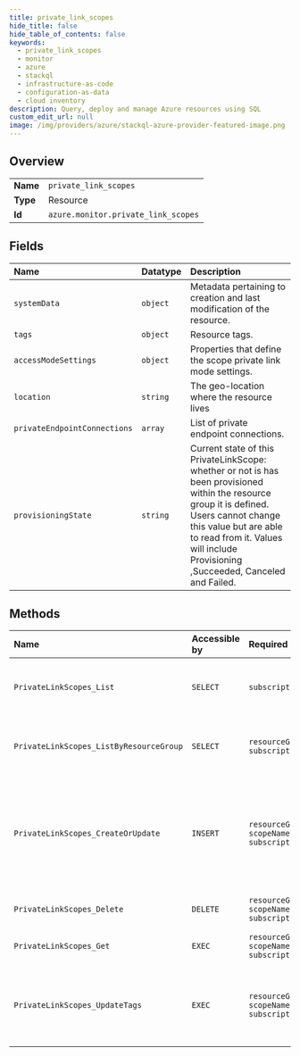 ```yaml
---
title: private_link_scopes
hide_title: false
hide_table_of_contents: false
keywords:
  - private_link_scopes
  - monitor
  - azure    
  - stackql
  - infrastructure-as-code
  - configuration-as-data
  - cloud inventory
description: Query, deploy and manage Azure resources using SQL
custom_edit_url: null
image: /img/providers/azure/stackql-azure-provider-featured-image.png
---
```

  
    

## Overview
<table><tbody>
<tr><td><b>Name</b></td><td><code>private_link_scopes</code></td></tr>
<tr><td><b>Type</b></td><td>Resource</td></tr>
<tr><td><b>Id</b></td><td><code>azure.monitor.private_link_scopes</code></td></tr>
</tbody></table>

## Fields
| Name | Datatype | Description |
|:-----|:---------|:------------|
| `systemData` | `object` | Metadata pertaining to creation and last modification of the resource. |
| `tags` | `object` | Resource tags. |
| `accessModeSettings` | `object` | Properties that define the scope private link mode settings. |
| `location` | `string` | The geo-location where the resource lives |
| `privateEndpointConnections` | `array` | List of private endpoint connections. |
| `provisioningState` | `string` | Current state of this PrivateLinkScope: whether or not is has been provisioned within the resource group it is defined. Users cannot change this value but are able to read from it. Values will include Provisioning ,Succeeded, Canceled and Failed. |
## Methods
| Name | Accessible by | Required Params | Description |
|:-----|:--------------|:----------------|:------------|
| `PrivateLinkScopes_List` | `SELECT` | `subscriptionId` | Gets a list of all Azure Monitor PrivateLinkScopes within a subscription. |
| `PrivateLinkScopes_ListByResourceGroup` | `SELECT` | `resourceGroupName, subscriptionId` | Gets a list of Azure Monitor PrivateLinkScopes within a resource group. |
| `PrivateLinkScopes_CreateOrUpdate` | `INSERT` | `resourceGroupName, scopeName, subscriptionId` | Creates (or updates) a Azure Monitor PrivateLinkScope. Note: You cannot specify a different value for InstrumentationKey nor AppId in the Put operation. |
| `PrivateLinkScopes_Delete` | `DELETE` | `resourceGroupName, scopeName, subscriptionId` | Deletes a Azure Monitor PrivateLinkScope. |
| `PrivateLinkScopes_Get` | `EXEC` | `resourceGroupName, scopeName, subscriptionId` | Returns a Azure Monitor PrivateLinkScope. |
| `PrivateLinkScopes_UpdateTags` | `EXEC` | `resourceGroupName, scopeName, subscriptionId` | Updates an existing PrivateLinkScope's tags. To update other fields use the CreateOrUpdate method. |
